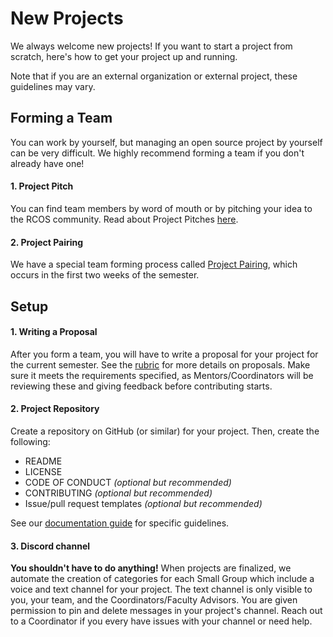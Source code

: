 # New Projects

We always welcome new projects! If you want to start a project from scratch, here's how to get your project up and running.

Note that if you are an external organization or external project, these guidelines may vary.

## Forming a Team

You can work by yourself, but managing an open source project by yourself can be very difficult. We highly recommend forming a team if you don't already have one!

#### 1. Project Pitch

You can find team members by word of mouth or by pitching your idea to the RCOS community. Read about Project Pitches [here](project_management/pitch.md).

#### 2. Project Pairing

We have a special team forming process called [Project Pairing](membership/project_pairing), which occurs in the first two weeks of the semester.

## Setup

#### 1. Writing a Proposal

After you form a team, you will have to write a proposal for your project for the current semester. See the [rubric](grading/documentation?id=proposal) for more details on proposals. Make sure it meets the requirements specified, as Mentors/Coordinators will be reviewing these and giving feedback before contributing starts.

#### 2. Project Repository

Create a repository on GitHub (or similar) for your project. Then, create the following:

- README
- LICENSE
- CODE OF CONDUCT _(optional but recommended)_
- CONTRIBUTING _(optional but recommended)_
- Issue/pull request templates _(optional but recommended)_

See our [documentation guide](grading/documentation) for specific guidelines.

<!-- #### 3. Add Your Project to Observatory

Once your repository is setup, create a new project on Observatory. Be sure to link your proposal and repository and make sure all team members join your project (your mentors do not need to join if they are not on the project). -->

#### 3. Discord channel

**You shouldn't have to do anything!** When projects are finalized, we automate the creation of categories for each Small Group which include a voice and text channel for your project. The text channel is only visible to you, your team, and the Coordinators/Faculty Advisors. You are given permission to pin and delete messages in your project's channel. Reach out to a Coordinator if you every have issues with your channel or need help.
